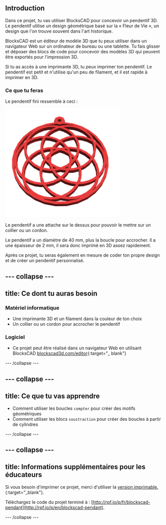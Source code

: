 ## Introduction

Dans ce projet, tu vas utiliser BlocksCAD pour concevoir un pendentif 3D. Le pendentif utilise un design géométrique basé sur la « Fleur de Vie », un design que l'on trouve souvent dans l'art historique.

BlocksCAD est un éditeur de modèle 3D que tu peux utiliser dans un navigateur Web sur un ordinateur de bureau ou une tablette. Tu fais glisser et déposer des blocs de code pour concevoir des modèles 3D qui peuvent être exportés pour l'impression 3D.

Si tu as accès à une imprimante 3D, tu peux imprimer ton pendentif. Le pendentif est petit et n'utilise qu'un peu de filament, et il est rapide à imprimer en 3D.

### Ce que tu feras

Le pendentif fini ressemble à ceci :

![capture d'écran](images/pendant-finished.png)

Le pendentif a une attache sur le dessus pour pouvoir le mettre sur un collier ou un cordon.

Le pendentif a un diamètre de 40 mm, plus la boucle pour accrocher. Il a une épaisseur de 2 mm, il sera donc imprimé en 3D assez rapidement.

Après ce projet, tu seras également en mesure de coder ton propre design et de créer un pendentif personnalisé.

--- collapse ---
---
title: Ce dont tu auras besoin
---

### Matériel informatique

+ Une imprimante 3D et un filament dans la couleur de ton choix
+ Un collier ou un cordon pour accrocher le pendentif

### Logiciel

+ Ce projet peut être réalisé dans un navigateur Web en utilisant BlocksCAD [blockscad3d.com/editor](https://www.blockscad3d.com/editor){:target="_ blank"}

--- /collapse ---

--- collapse ---
---
title: Ce que tu vas apprendre
---

+ Comment utiliser les boucles `compter` pour créer des motifs géométriques
+ Comment utiliser les blocs `soustraction` pour créer des boucles à partir de cylindres

--- /collapse ---

--- collapse ---
---
title: Informations supplémentaires pour les éducateurs
---

Si vous besoin d'imprimer ce projet, merci d'utiliser la [version imprimable.](https://projects.raspberrypi.org/en/projects/blockscad-pendant/print){:target="_blank"}.

Téléchargez le code du projet terminé à : [http://rpf.io/p/fr/blockscad-pendant](http://rpf.io/p/en/blockscad-pendant).

--- /collapse ---
